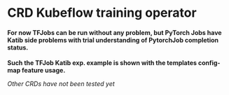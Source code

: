# CRD Kubeflow training operator
#### For now TFJobs can be run without any problem, but PyTorch Jobs have Katib side problems with trial understanding of PytorchJob completion status.

**Such the TFJob Katib exp. example is shown with the templates config-map feature usage.**

*Other CRDs have not been tested yet*

